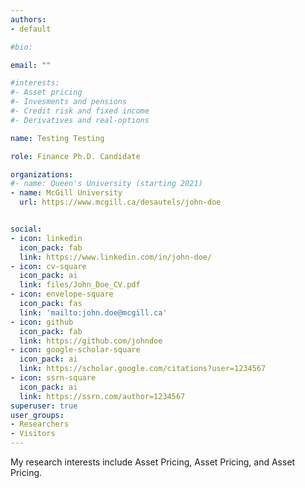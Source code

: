 ```yaml
---
authors:
- default

#bio:

email: ""

#interests:
#- Asset pricing
#- Invesments and pensions
#- Credit risk and fixed income
#- Derivatives and real-options

name: Testing Testing

role: Finance Ph.D. Candidate

organizations:
#- name: Queen's University (starting 2021)
- name: McGill University
  url: https://www.mcgill.ca/desautels/john-doe


social:
- icon: linkedin
  icon_pack: fab
  link: https://www.linkedin.com/in/john-doe/
- icon: cv-square
  icon_pack: ai
  link: files/John_Doe_CV.pdf
- icon: envelope-square
  icon_pack: fas
  link: 'mailto:john.doe@mcgill.ca'
- icon: github
  icon_pack: fab
  link: https://github.com/johndoe
- icon: google-scholar-square
  icon_pack: ai
  link: https://scholar.google.com/citations?user=1234567
- icon: ssrn-square
  icon_pack: ai
  link: https://ssrn.com/author=1234567
superuser: true
user_groups:
- Researchers
- Visitors
---
```

My research interests include Asset Pricing, Asset Pricing, and Asset Pricing.
